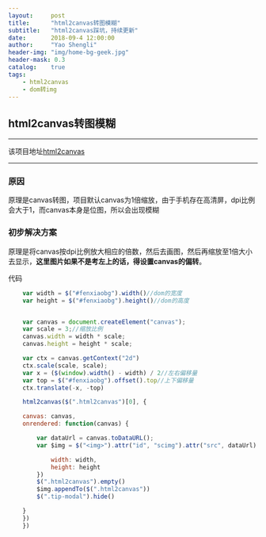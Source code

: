 ```yaml
---
layout:     post
title:      "html2canvas转图模糊"
subtitle:   "html2canvas踩坑，持续更新"
date:       2018-09-4 12:00:00
author:     "Yao Shengli"
header-img: "img/home-bg-geek.jpg"
header-mask: 0.3
catalog:    true
tags:
    - html2canvas
    - dom转img
---
```


## html2canvas转图模糊
***
该项目地址[html2canvas](https://github.com/niklasvh/html2canvas)
***
### 原因

原理是canvas转图，项目默认canvas为1倍缩放，由于手机存在高清屏，dpi比例会大于1，而canvas本身是位图，所以会出现模糊

### 初步解决方案

原理是将canvas按dpi比例放大相应的倍数，然后去画图，然后再缩放至1倍大小去显示，**这里图片如果不是考左上的话，得设置canvas的偏转**。

代码
```javascript
    var width = $("#fenxiaobg").width()//dom的宽度
    var height = $("#fenxiaobg").height()//dom的高度


    var canvas = document.createElement("canvas");
    var scale = 3;//缩放比例
    canvas.width = width * scale;
    canvas.height = height * scale;

    var ctx = canvas.getContext("2d")
    ctx.scale(scale, scale);
    var x = ($(window).width() - width) / 2//左右偏移量
    var top = $("#fenxiaobg").offset().top//上下偏移量
    ctx.translate(-x, -top)

    html2canvas($(".html2canvas")[0], {

    canvas: canvas,
    onrendered: function(canvas) {

        var dataUrl = canvas.toDataURL();
        var $img = $("<img>").attr("id", "scimg").attr("src", dataUrl).css({

            width: width,
            height: height
        })
        $(".html2canvas").empty()
        $img.appendTo($(".html2canvas"))
        $(".tip-modal").hide()

    }
    })
    })
```


